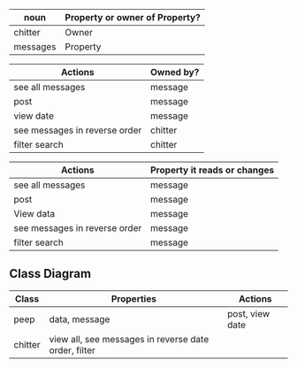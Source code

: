 noun | Property or owner of Property?
---- | ------------------------------
chitter | Owner
messages | Property

Actions | Owned by?
------- | ---------
see all messages | message
post | message
view date | message
see messages in reverse order | chitter
filter search | chitter

Actions | Property it reads or changes
------- | ----------------------------
see all messages | message
post | message
View data | message
see messages in reverse order | message
filter search | message

## Class Diagram

Class | Properties | Actions
----- | ---------- | -------
peep| data, message | post, view date
chitter | view all, see messages in reverse date order, filter
